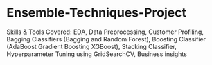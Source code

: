 # Ensemble-Techniques-Project
Skills &amp; Tools Covered: EDA, Data Preprocessing, Customer Profiling, Bagging Classifiers (Bagging and Random Forest), Boosting Classifier (AdaBoost Gradient Boosting XGBoost), Stacking Classifier, Hyperparameter Tuning using GridSearchCV, Business insights
